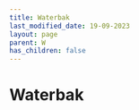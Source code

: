 ```yaml
---
title: Waterbak
last_modified_date: 19-09-2023
layout: page
parent: W
has_children: false
---
```


Waterbak
========

